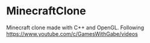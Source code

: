 # MinecraftClone
Minecraft clone made with C++ and OpenGL. Following https://www.youtube.com/c/GamesWithGabe/videos
